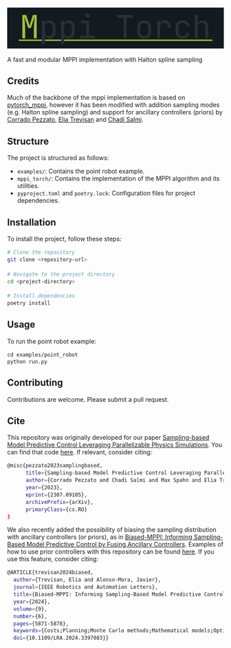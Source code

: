 ![logo](./MppiTorch.png)

A fast and modular MPPI implementation with Halton spline sampling 

## Credits

Much of the backbone of the mppi implementation is based on [pytorch_mppi](https://github.com/UM-ARM-Lab/pytorch_mppi), however it has been modified with addition sampling modes (e.g. Halton spline sampling) and support for ancillary controllers (priors) by [Corrado Pezzato](https://github.com/cpezzato), [Elia Trevisan](https://github.com/eliatrevisan) and [Chadi Salmi](https://github.com/c-salmi).

## Structure

The project is structured as follows:

- `examples/`: Contains the point robot example.
- `mppi_torch/`: Contains the implementation of the MPPI algorithm and its utilities.
- `pyproject.toml` and `poetry.lock`: Configuration files for project dependencies.

## Installation

To install the project, follow these steps:

```sh
# Clone the repository
git clone <repository-url>

# Navigate to the project directory
cd <project-directory>

# Install dependencies
poetry install
```

## Usage

To run the point robot example:

```
cd examples/point_robot
python run.py
```

## Contributing

Contributions are welcome. Please submit a pull request.

## Cite
This repository was originally developed for our paper [Sampling-based Model Predictive Control Leveraging Parallelizable Physics Simulations](https://sites.google.com/view/mppi-isaac/). You can find that code [here](https://github.com/tud-airlab/mppi-isaac). If relevant, consider citing:
```bash
@misc{pezzato2023samplingbased,
      title={Sampling-based Model Predictive Control Leveraging Parallelizable Physics Simulations}, 
      author={Corrado Pezzato and Chadi Salmi and Max Spahn and Elia Trevisan and Javier Alonso-Mora and Carlos Hernandez Corbato},
      year={2023},
      eprint={2307.09105},
      archivePrefix={arXiv},
      primaryClass={cs.RO}
}
```
We also recently added the possibility of biasing the sampling distribution with ancillary controllers (or priors), as in [Biased-MPPI: Informing Sampling-Based Model Predictive Control by Fusing Ancillary Controllers](https://autonomousrobots.nl/paper_websites/biased-mppi). Examples of how to use prior controllers with this repository can be found [here](https://github.com/eliatrevisan/biased-mppi). If you use this feature, consider citing:
```bash
@ARTICLE{trevisan2024biased,
  author={Trevisan, Elia and Alonso-Mora, Javier},
  journal={IEEE Robotics and Automation Letters}, 
  title={Biased-MPPI: Informing Sampling-Based Model Predictive Control by Fusing Ancillary Controllers}, 
  year={2024},
  volume={9},
  number={6},
  pages={5871-5878},
  keywords={Costs;Planning;Monte Carlo methods;Mathematical models;Optimal control;Vehicle dynamics;Trajectory;Motion and path planning;optimization and optimal control;collision avoidance;sampling-based MPC;MPPI},
  doi={10.1109/LRA.2024.3397083}}
```

